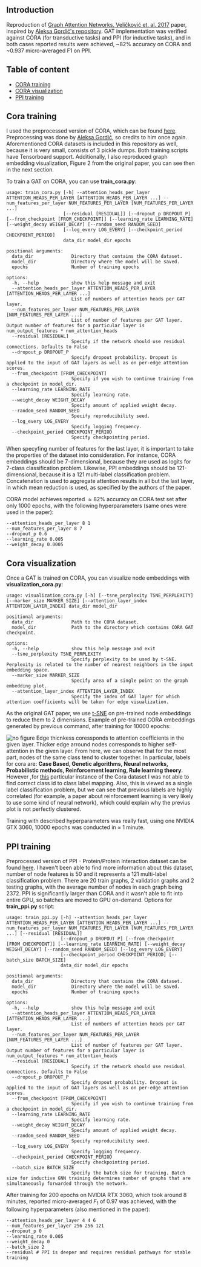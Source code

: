 ## Introduction
Reproduction of [Graph Attention Networks, Veličković et. al. 2017](https://arxiv.org/pdf/1710.10903) paper, inspired by [Aleksa Gordić's repository](https://github.com/gordicaleksa/pytorch-GAT). GAT implementation was verified against CORA (for transductive tasks) and PPI (for inductive tasks), and in both cases reported results were achieved, ~82% accuracy on CORA and ~0.937 micro-averaged F1 on PPI.

## Table of content
* [CORA training](#cora-training)
* [CORA visualization](#cora-visualization)
* [PPI training](#ppi-training)

## Cora training
I used the preprocessed version of CORA, which can be found [here](https://github.com/gordicaleksa/pytorch-GAT/tree/main/data/cora). Preprocessing was done by [Aleksa Gordić](https://github.com/gordicaleksa), so credits to him once again. Aforementioned CORA datasets is included in this repository as well, because it is very small, consists of 3 pickle dumps. Both training scripts have Tensorboard support. Additionally, I also reproduced graph embedding visualization, Figure 2 from the original paper, you can see then in the next section.

To train a GAT on CORA, you can use **train_cora.py**:
```
usage: train_cora.py [-h] --attention_heads_per_layer ATTENTION_HEADS_PER_LAYER [ATTENTION_HEADS_PER_LAYER ...] --num_features_per_layer NUM_FEATURES_PER_LAYER [NUM_FEATURES_PER_LAYER ...]
                     [--residual [RESIDUAL]] [--dropout_p DROPOUT_P] [--from_checkpoint [FROM_CHECKPOINT]] [--learning_rate LEARNING_RATE] [--weight_decay WEIGHT_DECAY] [--random_seed RANDOM_SEED]        
                     [--log_every LOG_EVERY] [--checkpoint_period CHECKPOINT_PERIOD]
                     data_dir model_dir epochs

positional arguments:
  data_dir              Directory that contains the CORA dataset.
  model_dir             Directory where the model will be saved.
  epochs                Number of training epochs

options:
  -h, --help            show this help message and exit
  --attention_heads_per_layer ATTENTION_HEADS_PER_LAYER [ATTENTION_HEADS_PER_LAYER ...]
                        List of numbers of attention heads per GAT layer.
  --num_features_per_layer NUM_FEATURES_PER_LAYER [NUM_FEATURES_PER_LAYER ...]
                        List of number of features per GAT layer. Output number of features for a particular layer is num_output_features * num_attention_heads
  --residual [RESIDUAL]
                        Specify if the network should use residual connections. Defaults to False
  --dropout_p DROPOUT_P
                        Specify dropout probability. Dropout is applied to the input of GAT layers as well as on per-edge attention scores.
  --from_checkpoint [FROM_CHECKPOINT]
                        Specify if you wish to continue training from a checkpoint in model_dir.
  --learning_rate LEARNING_RATE
                        Specify learning rate.
  --weight_decay WEIGHT_DECAY
                        Specify amount of applied weight decay.
  --random_seed RANDOM_SEED
                        Specify reproducibility seed.
  --log_every LOG_EVERY
                        Specify logging frequency.
  --checkpoint_period CHECKPOINT_PERIOD
                        Specify checkpointing period.
```

When specyfing number of features for the last layer, it is important to take the properties of the dataset into consideration. For instance, CORA embeddings should be 7-dimensional, because they are used as logits for 7-class classification problem. Likewise, PPI embeddings should be 121-dimensional, because it is a 121 multi-label classification problem. Concatenation is used to aggregate attention results in all but the last layer, in which mean reduction is used, as specified by the authors of the paper.

CORA model achieves reported $\approx 82$% accuracy on CORA test set after only 1000 epochs, with the following hyperparameters (same ones were used in the paper):
```
--attention_heads_per_layer 8 1
--num_features_per_layer 8 7
--dropout_p 0.6
--learning_rate 0.005
--weight_decay 0.0005
```
## Cora visualization
Once a GAT is trained on CORA, you can visualize node embeddings with **visualization_cora.py**:
```
usage: visualization_cora.py [-h] [--tsne_perplexity TSNE_PERPLEXITY] [--marker_size MARKER_SIZE] [--attention_layer_index ATTENTION_LAYER_INDEX] data_dir model_dir

positional arguments:
  data_dir              Path to the CORA dataset.
  model_dir             Path to the directory which contains CORA GAT checkpoint.

options:
  -h, --help            show this help message and exit
  --tsne_perplexity TSNE_PERPLEXITY
                        Specify perplexity to be used by t-SNE. Perplexity is related to the number of nearest neighbors in the input embedding space.
  --marker_size MARKER_SIZE
                        Specify area of a single point on the graph embedding plot.
  --attention_layer_index ATTENTION_LAYER_INDEX
                        Specify the index of GAT layer for which attention coefficients will be taken for edge visualization.
```

As the original GAT paper, we use [t-SNE](https://en.wikipedia.org/wiki/T-distributed_stochastic_neighbor_embedding) on pre-trained node embeddings to reduce them to 2 dimensions. Example of pre-trained CORA embeddings generated by previous command, after training for 10000 epochs:

![no figure](./figs/cora_tsne.png)
Edge thicnkess coressponds to attention coefficients in the given layer. Thicker edge arround nodes corresponds to higher self-attention in the given layer. From here, we can observe that for the most part, nodes of the same class tend to cluster together. In particular, labels for cora are: **Case Based, Genetic algorithms, Neural networks, Probabilistic methods, Reinforcement learning, Rule learning theory**. However ,for [this](https://github.com/gordicaleksa/pytorch-GAT/tree/main/data) particular instance of the Cora dataset I was not able to find correct class id to class label mapping. Also, this is viewed as a single label classification problem, but we can see that previous labels are highly correlated (for example, a paper about reinforcement learning is very likely to use some kind of neural network), which could explain why the previus plot is not perfectly clustered.

Training with described hyperparameters was really fast, using one NVIDIA GTX 3060, 10000 epochs was conducted in $\approx$ 1 minute.

## PPI training
Preprocessed version of PPI - Protein/Protein Interaction dataset can be found [here](https://data.dgl.ai/dataset/ppi.zip). I haven't been able to find more information about this dataset, number of node features is 50 and it represents a 121 multi-label classification problem. There are 20 train graphs, 2 validation graphs and 2 testing graphs, with the average number of nodes in each graph being 2372. PPI is significantlly larger than CORA and it wasn't able to fit into entire GPU, so batches are moved to GPU on-demand. Options for **train_ppi.py** script:
```
usage: train_ppi.py [-h] --attention_heads_per_layer ATTENTION_HEADS_PER_LAYER [ATTENTION_HEADS_PER_LAYER ...] --num_features_per_layer NUM_FEATURES_PER_LAYER [NUM_FEATURES_PER_LAYER ...] [--residual [RESIDUAL]]
                    [--dropout_p DROPOUT_P] [--from_checkpoint [FROM_CHECKPOINT]] [--learning_rate LEARNING_RATE] [--weight_decay WEIGHT_DECAY] [--random_seed RANDOM_SEED] [--log_every LOG_EVERY]
                    [--checkpoint_period CHECKPOINT_PERIOD] [--batch_size BATCH_SIZE]
                    data_dir model_dir epochs

positional arguments:
  data_dir              Directory that contains the CORA dataset.
  model_dir             Directory where the model will be saved.
  epochs                Number of training epochs

options:
  -h, --help            show this help message and exit
  --attention_heads_per_layer ATTENTION_HEADS_PER_LAYER [ATTENTION_HEADS_PER_LAYER ...]
                        List of numbers of attention heads per GAT layer.
  --num_features_per_layer NUM_FEATURES_PER_LAYER [NUM_FEATURES_PER_LAYER ...]
                        List of number of features per GAT layer. Output number of features for a particular layer is num_output_features * num_attention_heads
  --residual [RESIDUAL]
                        Specify if the network should use residual connections. Defaults to False
  --dropout_p DROPOUT_P
                        Specify dropout probability. Dropout is applied to the input of GAT layers as well as on per-edge attention scores.
  --from_checkpoint [FROM_CHECKPOINT]
                        Specify if you wish to continue training from a checkpoint in model_dir.
  --learning_rate LEARNING_RATE
                        Specify learning rate.
  --weight_decay WEIGHT_DECAY
                        Specify amount of applied weight decay.
  --random_seed RANDOM_SEED
                        Specify reproducibility seed.
  --log_every LOG_EVERY
                        Specify logging frequency.
  --checkpoint_period CHECKPOINT_PERIOD
                        Specify checkpointing period.
  --batch_size BATCH_SIZE
                        Specify the batch size for training. Batch size for inductive GNN training determines number of graphs that are simultaneously forwarded through the network.
```

After training for 200 epochs on NVIDIA RTX 3060, which took around 8 minutes, reported micro-averaged $F_1$ of 0.97 was achieved, with the following hyperparameters (also mentioned in the paper):
```
--attention_heads_per_layer 4 4 6 
--num_features_per_layer 256 256 121 
--dropout_p 0 
--learning_rate 0.005
--weight_decay 0
--batch_size 2
--residual # PPI is deeper and requires residual pathways for stable training
```